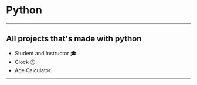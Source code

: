# Python

---

## All projects that's made with python



- Student and Instructor 🎓.
- Clock 🕒.
- Age Calculator.
---
